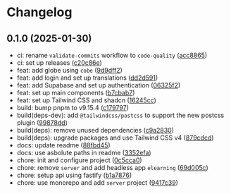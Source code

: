 # Changelog

## 0.1.0 (2025-01-30)

* ci: rename `validate-commits` workflow to `code-quality` ([acc8865](https://github.com/francojoint/glore/commit/acc8865))
* ci: set up releases ([c20c86e](https://github.com/francojoint/glore/commit/c20c86e))
* feat: add globe using `cobe` ([9d9dff2](https://github.com/francojoint/glore/commit/9d9dff2))
* feat: add login and set up translations ([dd2d591](https://github.com/francojoint/glore/commit/dd2d591))
* feat: add Supabase and set up authentication ([06325f2](https://github.com/francojoint/glore/commit/06325f2))
* feat: set up main components ([b7cbab7](https://github.com/francojoint/glore/commit/b7cbab7))
* feat: set up Tailwind CSS and shadcn ([16245cc](https://github.com/francojoint/glore/commit/16245cc))
* build: bump pnpm to v9.15.4 ([c179797](https://github.com/francojoint/glore/commit/c179797))
* build(deps-dev): add `@tailwindcss/postcss` to support the new postcss plugin ([99878dd](https://github.com/francojoint/glore/commit/99878dd))
* build(deps): remove unused dependencies ([c9a2830](https://github.com/francojoint/glore/commit/c9a2830))
* build(deps): upgrade packages and use Tailwind CSS v4 ([879cdcd](https://github.com/francojoint/glore/commit/879cdcd))
* docs: update readme ([88fbd45](https://github.com/francojoint/glore/commit/88fbd45))
* docs: use asbolute paths in readme ([3352efa](https://github.com/francojoint/glore/commit/3352efa))
* chore: init and configure project ([0c5cca0](https://github.com/francojoint/glore/commit/0c5cca0))
* chore: remove `server` and add headless app `elearning` ([69d005c](https://github.com/francojoint/glore/commit/69d005c))
* chore: setup api using fastify ([b1a7876](https://github.com/francojoint/glore/commit/b1a7876))
* chore: use monorepo and add `server` project ([9417c39](https://github.com/francojoint/glore/commit/9417c39))
